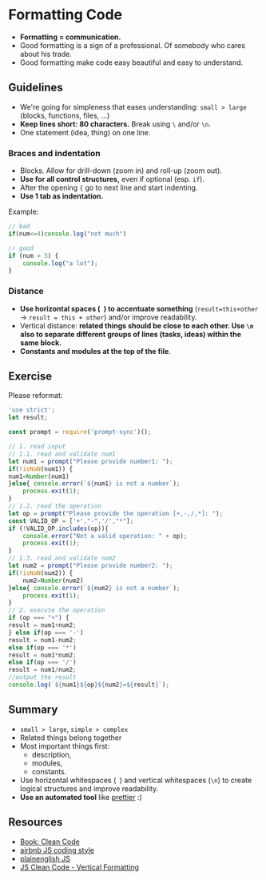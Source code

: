 # Formatting Code

* **Formatting = communication.**
* Good formatting is a sign of a professional. Of somebody who cares about his trade.
* Good formatting make code easy beautiful and easy to understand.

## Guidelines

* We're going for simpleness that eases understanding: `small > large` (blocks, functions, files, ...)
* **Keep lines short: 80 characters.** Break using `\` and/or `\n`.
* One statement (idea, thing) on one line.

### Braces and indentation

* Blocks. Allow for drill-down (zoom in) and roll-up (zoom out).
* **Use for all control structures,** even if optional (esp. `if`).
* After the opening `{` go to next line and start indenting.
* **Use 1 tab as indentation.**

Example:

```js
// bad
if(num<=4)console.log("not much")

// good
if (num > 5) {
    console.log("a lot");
}
```

### Distance
* **Use horizontal spaces (` `) to accentuate something** (`result=this+other` -> `result = this + other`) and/or improve readability.
* Vertical distance: **related things should be close to each other. Use `\n` also to separate different groups of lines (tasks, ideas) within the same block.**
* **Constants and modules at the top of the file**.

## Exercise

Please reformat:

```js
'use strict';
let result;

const prompt = require('prompt-sync')();

// 1. read input
// 1.1. read and validate num1
let num1 = prompt("Please provide number1: ");
if(!isNaN(num1)) { 
num1=Number(num1)
}else{ console.error(`${num1} is not a number`);
    process.exit(1);
}
// 1.2. read the operation
let op = prompt("Please provide the operation [+,-,/,*]: ");
const VALID_OP = ['+',"-",'/',"*"];
if (!VALID_OP.includes(op)){
    console.error("Not a valid operation: " + op);
    process.exit(1);
}
// 1.3. read and validate num2
let num2 = prompt("Please provide number2: ");
if(!isNaN(num2)) { 
    num2=Number(num2)
}else{ console.error(`${num2} is not a number`);
    process.exit(1);
}
// 2. execute the operation
if (op === "+") {
result = num1+num2; 
} else if(op === '-')
result = num1-num2; 
else if(op === '*')
result = num1*num2; 
else if(op === '/')
result = num1/num2; 
//output the result
console.log(`${num1}${op}${num2}=${result}`);
```

## Summary
* `small > large`, `simple > complex`
* Related things belong together
* Most important things first: 
  * description, 
  * modules, 
  * constants.
* Use horizontal whitespaces (` `) and vertical whitespaces (`\n`) to create logical structures and improve readability.
* **Use an automated tool** like [prettier](https://prettier.io)  :)

## Resources

* [Book: Clean Code](https://www.oreilly.com/library/view/clean-code-a/9780136083238/)
* [airbnb JS coding style](https://github.com/airbnb/javascript)
* [plainenglish JS](https://javascript.plainenglish.io/javascript-best-practices-formatting-98573ab2a517)
* [JS Clean Code -  Vertical Formatting](https://levelup.gitconnected.com/javascript-clean-code-vertical-formatting-d15097f5f30e)
